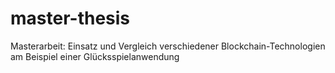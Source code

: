 # master-thesis
Masterarbeit: Einsatz und Vergleich verschiedener Blockchain-Technologien am Beispiel einer Glücksspielanwendung
